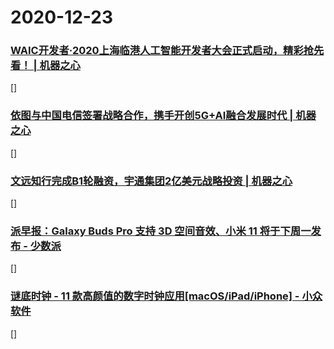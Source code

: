 
# 2020-12-23

### [WAIC开发者·2020上海临港人工智能开发者大会正式启动，精彩抢先看！ | 机器之心](https://www.jiqizhixin.com/articles/2020-12-23-3)

[]

### [依图与中国电信签署战略合作，携手开创5G+AI融合发展时代 | 机器之心](https://www.jiqizhixin.com/articles/2020-12-23-2)

[]

### [文远知行完成B1轮融资，宇通集团2亿美元战略投资 | 机器之心](https://www.jiqizhixin.com/articles/2020-12-23)

[]

### [派早报：Galaxy Buds Pro 支持 3D 空间音效、小米 11 将于下周一发布 - 少数派](https://sspai.com/post/64180)

[]

### [谜底时钟 - 11 款高颜值的数字时钟应用[macOS/iPad/iPhone] - 小众软件](https://www.appinn.com/md-clock-live-in-the-present/)

[]
